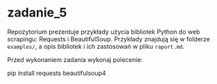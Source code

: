 # zadanie_5

Repozytorium prezentuje przykłady użycia bibliotek Python do web scrapingu: Requests i BeautifulSoup. Przykłady znajdują się w folderze `examples/`, a opis bibliotek i ich zastosowań w pliku `raport.md`.

Przed wykonaniem zadania wykonaj polecenie:

pip install requests beautifulsoup4